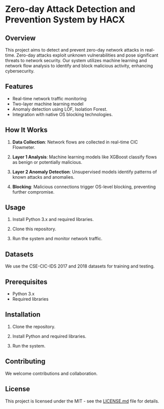 # Zero-day Attack Detection and Prevention System by HACX

## Overview

This project aims to detect and prevent zero-day network attacks in real-time. Zero-day attacks exploit unknown vulnerabilities and pose significant threats to network security. Our system utilizes machine learning and network flow analysis to identify and block malicious activity, enhancing cybersecurity.

## Features

- Real-time network traffic monitoring
- Two-layer machine learning model
- Anomaly detection using LOF, Isolation Forest.
- Integration with native OS blocking technologies.

## How It Works

1. **Data Collection**: Network flows are collected in real-time CIC Flowmeter.

2. **Layer 1 Analysis**: Machine learning models like XGBoost classify flows as benign or potentially malicious.

3. **Layer 2 Anomaly Detection**: Unsupervised models identify patterns of known attacks and anomalies.

4. **Blocking**: Malicious connections trigger OS-level blocking, preventing further compromise.

## Usage

1. Install Python 3.x and required libraries.
   
2. Clone this repository.
   
3. Run the system and monitor network traffic.

## Datasets

We use the CSE-CIC-IDS 2017 and 2018 datasets for training and testing.

## Prerequisites

- Python 3.x
- Required libraries

## Installation

1. Clone the repository.

2. Install Python and required libraries.

3. Run the system.

## Contributing

We welcome contributions and collaboration.

## License

This project is licensed under the MIT - see the [LICENSE.md](LICENSE.md) file for details.
